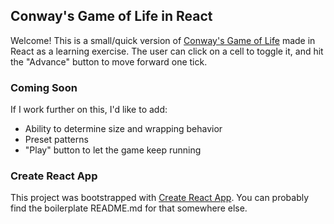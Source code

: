 ## Conway's Game of Life in React

Welcome! This is a small/quick version of [Conway's Game of Life](https://en.wikipedia.org/wiki/Conway%27s_Game_of_Life) made in React as a learning exercise. The user can click on a cell to toggle it, and hit the "Advance" button to move forward one tick.

### Coming Soon

If I work further on this, I'd like to add:
* Ability to determine size and wrapping behavior
* Preset patterns
* "Play" button to let the game keep running 

### Create React App

This project was bootstrapped with [Create React App](https://github.com/facebook/create-react-app).
You can probably find the boilerplate README.md for that somewhere else.
